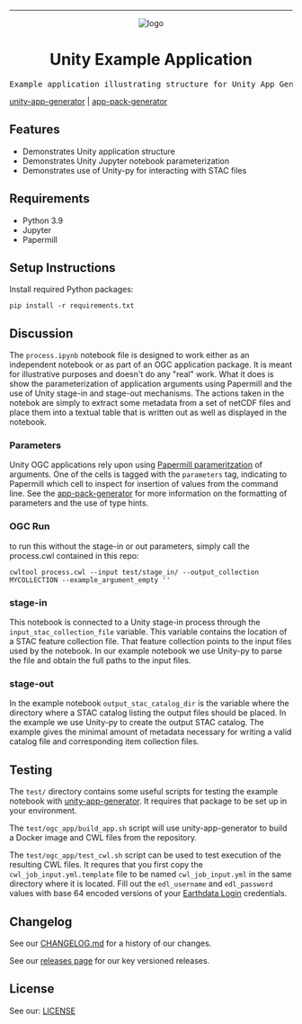<!-- Header block for project -->
<hr>

<div align="center">

![logo](https://user-images.githubusercontent.com/3129134/163255685-857aa780-880f-4c09-b08c-4b53bf4af54d.png)

<h1 align="center">Unity Example Application</h1>

</div>

<pre align="center">Example application illustrating structure for Unity App Generator application repositories</pre>

<!-- Header block for project -->

[unity-app-generator](https://github.com/unity-sds/unity-app-generator) | [app-pack-generator](https://github.com/unity-sds/app-pack-generator)

## Features

* Demonstrates Unity application structure
* Demonstrates Unity Jupyter notebook parameterization
* Demonstrates use of Unity-py for interacting with STAC files
  
## Requirements

* Python 3.9
* Jupyter
* Papermill
  
## Setup Instructions

Install required Python packages:

```
pip install -r requirements.txt
```

## Discussion

The `process.ipynb` notebook file is designed to work either as an independent notebook or as part of an OGC application package. It is meant for illustrative purposes and doesn't do any "real" work. What it does is show the parameterization of application arguments using Papermill and the use of Unity stage-in and stage-out mechanisms. The actions taken in the notebok are simply to extract some metadata from a set of netCDF files and place them into a textual table that is written out as well as displayed in the notebook.

### Parameters

Unity OGC applications rely upon using [Papermill parameritzation](https://papermill.readthedocs.io/en/latest/usage-parameterize.html) of arguments. One of the cells is tagged with the `parameters` tag, indicating to Papermill which cell to inspect for insertion of values from the command line. See the [app-pack-generator](https://github.com/unity-sds/app-pack-generator) for more information on the formatting of parameters and the use of type hints.

### OGC Run
 to run this without the stage-in or out parameters, simply call the process.cwl contained in this repo:

```
cwltool process.cwl --input test/stage_in/ --output_collection MYCOLLECTION --example_argument_empty ''
```

### stage-in

This notebook is connected to a Unity stage-in process through the `input_stac_collection_file` variable. This variable contains the location of a STAC feature collection file. That feature collection points to the input files used by the notebook. In our example notebook we use Unity-py to parse the file and obtain the full paths to the input files. 

### stage-out

In the example notebook `output_stac_catalog_dir` is the variable where the directory where a STAC catalog listing the output files should be placed. In the example we use Unity-py to create the output STAC catalog. The example gives the minimal amount of metadata necessary for writing a valid catalog file and corresponding item collection files.

## Testing

The `test/` directory contains some useful scripts for testing the example notebook with [unity-app-generator](https://github.com/unity-sds/unity-app-generator). It requires that package to be set up in your environment. 

The `test/ogc_app/build_app.sh` script will use unity-app-generator to build a Docker image and CWL files from the repository.

 The `test/ogc_app/test_cwl.sh` script can be used to test execution of the resulting CWL files. It requres that you first copy the `cwl_job_input.yml.template` file to be named `cwl_job_input.yml` in the same directory where it is located. Fill out the `edl_username` and `edl_password` values with base 64 encoded versions of your [Earthdata Login](https://urs.earthdata.nasa.gov/) credentials.

## Changelog

See our [CHANGELOG.md](CHANGELOG.md) for a history of our changes.

See our [releases page](https://github.com/unity-sds/unity-example-application/releases) for our key versioned releases.

## License

See our: [LICENSE](LICENSE.txt)
